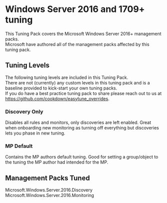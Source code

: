 # Windows Server 2016 and 1709+ tuning

This Tuning Pack covers the Microsoft Windows Server 2016+ management packs.  
Microsoft have authored all of the management packs affected by this tuning pack.

## Tuning Levels

The following tuning levels are included in this Tuning Pack.  
There are not (currently) any custom levels in this tuning pack and is a baseline provided to kick-start your own tuning packs.  
If you do have a best practice tuning pack to share please reach out to us at <https://github.com/cookdown/easytune_overrides>.  

### Discovery Only

Disables all rules and monitors, only discoveries are left enabled. Great when onboarding new monitoring as turning off everything but discoveries lets you phase in new tuning.  

### MP Default

Contains the MP authors default tuning. Good for setting a group/object to the tuning the MP author had intended for the MP.

## Management Packs Tuned

Microsoft.Windows.Server.2016.Discovery  
Microsoft.Windows.Server.2016.Monitoring  
